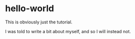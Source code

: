 # hello-world
This is obviously just the tutorial.

I was told to write a bit about myself, and so I will instead not.
